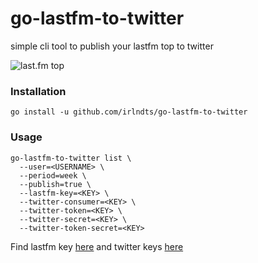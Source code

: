 # go-lastfm-to-twitter

simple cli tool to publish your lastfm top to twitter

![last.fm top](http://s3-eu-central-1.amazonaws.com/irlndts.moscow/wp-content/uploads/2018/12/19171411/2018-12-19_17-13-30-e1545228962769.png)


### Installation

```
go install -u github.com/irlndts/go-lastfm-to-twitter
```

### Usage
```
go-lastfm-to-twitter list \
  --user=<USERNAME> \
  --period=week \
  --publish=true \
  --lastfm-key=<KEY> \
  --twitter-consumer=<KEY> \
  --twitter-token=<KEY> \
  --twitter-secret=<KEY> \
  --twitter-token-secret=<KEY>
```
  
Find lastfm key [here](https://www.last.fm/api/account/create) and twitter keys [here](https://developer.twitter.com/en/apps)
